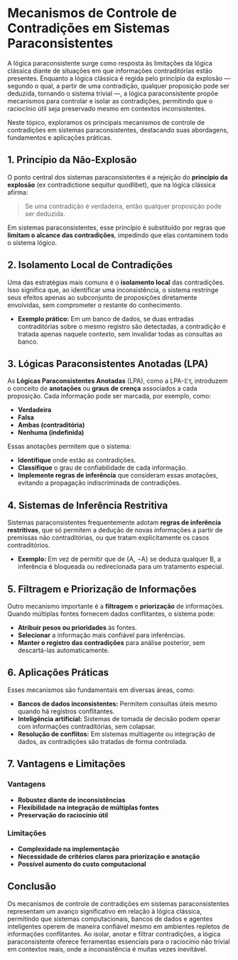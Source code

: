 
# Mecanismos de Controle de Contradições em Sistemas Paraconsistentes

A lógica paraconsistente surge como resposta às limitações da lógica clássica diante de situações em que informações contraditórias estão presentes. Enquanto a lógica clássica é regida pelo princípio da explosão — segundo o qual, a partir de uma contradição, qualquer proposição pode ser deduzida, tornando o sistema trivial —, a lógica paraconsistente propõe mecanismos para controlar e isolar as contradições, permitindo que o raciocínio útil seja preservado mesmo em contextos inconsistentes.

Neste tópico, exploramos os principais mecanismos de controle de contradições em sistemas paraconsistentes, destacando suas abordagens, fundamentos e aplicações práticas.



## 1. Princípio da Não-Explosão

O ponto central dos sistemas paraconsistentes é a rejeição do **princípio da explosão** (ex contradictione sequitur quodlibet), que na lógica clássica afirma:

> Se uma contradição é verdadeira, então qualquer proposição pode ser deduzida.

Em sistemas paraconsistentes, esse princípio é substituído por regras que **limitam o alcance das contradições**, impedindo que elas contaminem todo o sistema lógico.



## 2. Isolamento Local de Contradições

Uma das estratégias mais comuns é o **isolamento local** das contradições. Isso significa que, ao identificar uma inconsistência, o sistema restringe seus efeitos apenas ao subconjunto de proposições diretamente envolvidas, sem comprometer o restante do conhecimento.

- **Exemplo prático:** Em um banco de dados, se duas entradas contraditórias sobre o mesmo registro são detectadas, a contradição é tratada apenas naquele contexto, sem invalidar todas as consultas ao banco.



## 3. Lógicas Paraconsistentes Anotadas (LPA)

As **Lógicas Paraconsistentes Anotadas** (LPA), como a LPA-𝔼τ, introduzem o conceito de **anotações** ou **graus de crença** associados a cada proposição. Cada informação pode ser marcada, por exemplo, como:

- **Verdadeira**
- **Falsa**
- **Ambas (contraditória)**
- **Nenhuma (indefinida)**

Essas anotações permitem que o sistema:

- **Identifique** onde estão as contradições.
- **Classifique** o grau de confiabilidade de cada informação.
- **Implemente regras de inferência** que consideram essas anotações, evitando a propagação indiscriminada de contradições.



## 4. Sistemas de Inferência Restritiva

Sistemas paraconsistentes frequentemente adotam **regras de inferência restritivas**, que só permitem a dedução de novas informações a partir de premissas não contraditórias, ou que tratam explicitamente os casos contraditórios.

- **Exemplo:** Em vez de permitir que de {A, ¬A} se deduza qualquer B, a inferência é bloqueada ou redirecionada para um tratamento especial.



## 5. Filtragem e Priorização de Informações

Outro mecanismo importante é a **filtragem** e **priorização** de informações. Quando múltiplas fontes fornecem dados conflitantes, o sistema pode:

- **Atribuir pesos ou prioridades** às fontes.
- **Selecionar** a informação mais confiável para inferências.
- **Manter o registro das contradições** para análise posterior, sem descartá-las automaticamente.



## 6. Aplicações Práticas

Esses mecanismos são fundamentais em diversas áreas, como:

- **Bancos de dados inconsistentes:** Permitem consultas úteis mesmo quando há registros conflitantes.
- **Inteligência artificial:** Sistemas de tomada de decisão podem operar com informações contraditórias, sem colapsar.
- **Resolução de conflitos:** Em sistemas multiagente ou integração de dados, as contradições são tratadas de forma controlada.



## 7. Vantagens e Limitações

### Vantagens

- **Robustez diante de inconsistências**
- **Flexibilidade na integração de múltiplas fontes**
- **Preservação do raciocínio útil**

### Limitações

- **Complexidade na implementação**
- **Necessidade de critérios claros para priorização e anotação**
- **Possível aumento do custo computacional**



## Conclusão

Os mecanismos de controle de contradições em sistemas paraconsistentes representam um avanço significativo em relação à lógica clássica, permitindo que sistemas computacionais, bancos de dados e agentes inteligentes operem de maneira confiável mesmo em ambientes repletos de informações conflitantes. Ao isolar, anotar e filtrar contradições, a lógica paraconsistente oferece ferramentas essenciais para o raciocínio não trivial em contextos reais, onde a inconsistência é muitas vezes inevitável.


